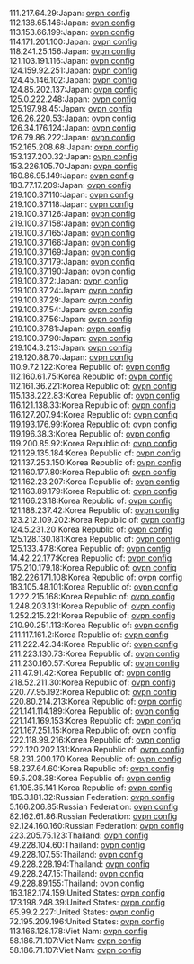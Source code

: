 111.217.64.29:Japan: [ovpn config](vpn/111_217_64_29.ovpn)  
112.138.65.146:Japan: [ovpn config](vpn/112_138_65_146.ovpn)  
113.153.66.199:Japan: [ovpn config](vpn/113_153_66_199.ovpn)  
114.171.201.100:Japan: [ovpn config](vpn/114_171_201_100.ovpn)  
118.241.25.156:Japan: [ovpn config](vpn/118_241_25_156.ovpn)  
121.103.191.116:Japan: [ovpn config](vpn/121_103_191_116.ovpn)  
124.159.92.251:Japan: [ovpn config](vpn/124_159_92_251.ovpn)  
124.45.146.102:Japan: [ovpn config](vpn/124_45_146_102.ovpn)  
124.85.202.137:Japan: [ovpn config](vpn/124_85_202_137.ovpn)  
125.0.222.248:Japan: [ovpn config](vpn/125_0_222_248.ovpn)  
125.197.98.45:Japan: [ovpn config](vpn/125_197_98_45.ovpn)  
126.26.220.53:Japan: [ovpn config](vpn/126_26_220_53.ovpn)  
126.34.176.124:Japan: [ovpn config](vpn/126_34_176_124.ovpn)  
126.79.86.222:Japan: [ovpn config](vpn/126_79_86_222.ovpn)  
152.165.208.68:Japan: [ovpn config](vpn/152_165_208_68.ovpn)  
153.137.200.32:Japan: [ovpn config](vpn/153_137_200_32.ovpn)  
153.226.105.70:Japan: [ovpn config](vpn/153_226_105_70.ovpn)  
160.86.95.149:Japan: [ovpn config](vpn/160_86_95_149.ovpn)  
183.77.17.209:Japan: [ovpn config](vpn/183_77_17_209.ovpn)  
219.100.37.110:Japan: [ovpn config](vpn/219_100_37_110.ovpn)  
219.100.37.118:Japan: [ovpn config](vpn/219_100_37_118.ovpn)  
219.100.37.126:Japan: [ovpn config](vpn/219_100_37_126.ovpn)  
219.100.37.158:Japan: [ovpn config](vpn/219_100_37_158.ovpn)  
219.100.37.165:Japan: [ovpn config](vpn/219_100_37_165.ovpn)  
219.100.37.166:Japan: [ovpn config](vpn/219_100_37_166.ovpn)  
219.100.37.169:Japan: [ovpn config](vpn/219_100_37_169.ovpn)  
219.100.37.179:Japan: [ovpn config](vpn/219_100_37_179.ovpn)  
219.100.37.190:Japan: [ovpn config](vpn/219_100_37_190.ovpn)  
219.100.37.2:Japan: [ovpn config](vpn/219_100_37_2.ovpn)  
219.100.37.24:Japan: [ovpn config](vpn/219_100_37_24.ovpn)  
219.100.37.29:Japan: [ovpn config](vpn/219_100_37_29.ovpn)  
219.100.37.54:Japan: [ovpn config](vpn/219_100_37_54.ovpn)  
219.100.37.56:Japan: [ovpn config](vpn/219_100_37_56.ovpn)  
219.100.37.81:Japan: [ovpn config](vpn/219_100_37_81.ovpn)  
219.100.37.90:Japan: [ovpn config](vpn/219_100_37_90.ovpn)  
219.104.3.213:Japan: [ovpn config](vpn/219_104_3_213.ovpn)  
219.120.88.70:Japan: [ovpn config](vpn/219_120_88_70.ovpn)  
110.9.72.122:Korea Republic of: [ovpn config](vpn/110_9_72_122.ovpn)  
112.160.61.75:Korea Republic of: [ovpn config](vpn/112_160_61_75.ovpn)  
112.161.36.221:Korea Republic of: [ovpn config](vpn/112_161_36_221.ovpn)  
115.138.222.83:Korea Republic of: [ovpn config](vpn/115_138_222_83.ovpn)  
116.121.138.33:Korea Republic of: [ovpn config](vpn/116_121_138_33.ovpn)  
116.127.207.94:Korea Republic of: [ovpn config](vpn/116_127_207_94.ovpn)  
119.193.176.99:Korea Republic of: [ovpn config](vpn/119_193_176_99.ovpn)  
119.196.38.3:Korea Republic of: [ovpn config](vpn/119_196_38_3.ovpn)  
119.200.85.92:Korea Republic of: [ovpn config](vpn/119_200_85_92.ovpn)  
121.129.135.184:Korea Republic of: [ovpn config](vpn/121_129_135_184.ovpn)  
121.137.253.150:Korea Republic of: [ovpn config](vpn/121_137_253_150.ovpn)  
121.160.177.80:Korea Republic of: [ovpn config](vpn/121_160_177_80.ovpn)  
121.162.23.207:Korea Republic of: [ovpn config](vpn/121_162_23_207.ovpn)  
121.163.89.179:Korea Republic of: [ovpn config](vpn/121_163_89_179.ovpn)  
121.166.23.18:Korea Republic of: [ovpn config](vpn/121_166_23_18.ovpn)  
121.188.237.42:Korea Republic of: [ovpn config](vpn/121_188_237_42.ovpn)  
123.212.109.202:Korea Republic of: [ovpn config](vpn/123_212_109_202.ovpn)  
124.5.231.20:Korea Republic of: [ovpn config](vpn/124_5_231_20.ovpn)  
125.128.130.181:Korea Republic of: [ovpn config](vpn/125_128_130_181.ovpn)  
125.133.47.8:Korea Republic of: [ovpn config](vpn/125_133_47_8.ovpn)  
14.42.22.177:Korea Republic of: [ovpn config](vpn/14_42_22_177.ovpn)  
175.210.179.18:Korea Republic of: [ovpn config](vpn/175_210_179_18.ovpn)  
182.226.171.108:Korea Republic of: [ovpn config](vpn/182_226_171_108.ovpn)  
183.105.48.101:Korea Republic of: [ovpn config](vpn/183_105_48_101.ovpn)  
1.222.215.168:Korea Republic of: [ovpn config](vpn/1_222_215_168.ovpn)  
1.248.203.131:Korea Republic of: [ovpn config](vpn/1_248_203_131.ovpn)  
1.252.215.221:Korea Republic of: [ovpn config](vpn/1_252_215_221.ovpn)  
210.90.251.113:Korea Republic of: [ovpn config](vpn/210_90_251_113.ovpn)  
211.117.161.2:Korea Republic of: [ovpn config](vpn/211_117_161_2.ovpn)  
211.222.42.34:Korea Republic of: [ovpn config](vpn/211_222_42_34.ovpn)  
211.223.130.73:Korea Republic of: [ovpn config](vpn/211_223_130_73.ovpn)  
211.230.160.57:Korea Republic of: [ovpn config](vpn/211_230_160_57.ovpn)  
211.47.91.42:Korea Republic of: [ovpn config](vpn/211_47_91_42.ovpn)  
218.52.211.30:Korea Republic of: [ovpn config](vpn/218_52_211_30.ovpn)  
220.77.95.192:Korea Republic of: [ovpn config](vpn/220_77_95_192.ovpn)  
220.80.214.213:Korea Republic of: [ovpn config](vpn/220_80_214_213.ovpn)  
221.141.114.189:Korea Republic of: [ovpn config](vpn/221_141_114_189.ovpn)  
221.141.169.153:Korea Republic of: [ovpn config](vpn/221_141_169_153.ovpn)  
221.167.251.15:Korea Republic of: [ovpn config](vpn/221_167_251_15.ovpn)  
222.118.99.216:Korea Republic of: [ovpn config](vpn/222_118_99_216.ovpn)  
222.120.202.131:Korea Republic of: [ovpn config](vpn/222_120_202_131.ovpn)  
58.231.200.170:Korea Republic of: [ovpn config](vpn/58_231_200_170.ovpn)  
58.237.64.60:Korea Republic of: [ovpn config](vpn/58_237_64_60.ovpn)  
59.5.208.38:Korea Republic of: [ovpn config](vpn/59_5_208_38.ovpn)  
61.105.35.141:Korea Republic of: [ovpn config](vpn/61_105_35_141.ovpn)  
185.3.181.32:Russian Federation: [ovpn config](vpn/185_3_181_32.ovpn)  
5.166.206.85:Russian Federation: [ovpn config](vpn/5_166_206_85.ovpn)  
82.162.61.86:Russian Federation: [ovpn config](vpn/82_162_61_86.ovpn)  
92.124.160.160:Russian Federation: [ovpn config](vpn/92_124_160_160.ovpn)  
223.205.75.123:Thailand: [ovpn config](vpn/223_205_75_123.ovpn)  
49.228.104.60:Thailand: [ovpn config](vpn/49_228_104_60.ovpn)  
49.228.107.55:Thailand: [ovpn config](vpn/49_228_107_55.ovpn)  
49.228.228.194:Thailand: [ovpn config](vpn/49_228_228_194.ovpn)  
49.228.247.15:Thailand: [ovpn config](vpn/49_228_247_15.ovpn)  
49.228.89.155:Thailand: [ovpn config](vpn/49_228_89_155.ovpn)  
163.182.174.159:United States: [ovpn config](vpn/163_182_174_159.ovpn)  
173.198.248.39:United States: [ovpn config](vpn/173_198_248_39.ovpn)  
65.99.2.227:United States: [ovpn config](vpn/65_99_2_227.ovpn)  
72.195.209.196:United States: [ovpn config](vpn/72_195_209_196.ovpn)  
113.166.128.178:Viet Nam: [ovpn config](vpn/113_166_128_178.ovpn)  
58.186.71.107:Viet Nam: [ovpn config](vpn/58_186_71_107.ovpn)  
58.186.71.107:Viet Nam: [ovpn config](vpn/58_186_71_107.ovpn)  

